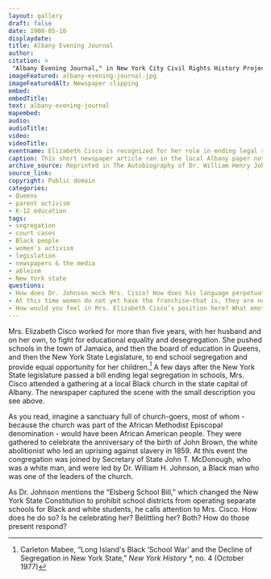 ```yaml
--- 
layout: gallery
draft: false
date: 1900-05-10
displaydate: 
title: Albany Evening Journal 
author: 
citation: >
 "Albany Evening Journal," in New York City Civil Rights History Project, Accessed: [Month Day, Year], https://nyccivilrightshistory.org/topics/black-latina-women/cisco-resisting-segregation/albany-evening-journal.
imageFeatured: albany-evening-journal.jpg
imageFeaturedAlt: Newspaper clipping
embed: 
embedTitle: 
text: albany-evening-journal
mapembed: 
audio: 
audioTitle: 
video: 
videoTitle: 
eventname: Elizabeth Cisco is recognized for her role in ending legal segregation. 
caption: This short newspaper article ran in the local Albany paper not long after the “Elsberg School Bill” passed the New York State legislature. The bill made it illegal for school systems in New York to assign Black and white students to separate segregated schools. It describes a complex moment of recognition for Mrs. Elizabeth Cisco.
archive_source: Reprinted in The Autobiography of Dr. William Henry Johnson.
source_link: 
copyright: Public domain
categories:
- Queens
- parent activism
- K-12 education
tags:
- segregation 
- court cases  
- Black people 
- women's activism
- legislation
- newspapers & the media
- ableism
- New York state
questions:
- How does Dr. Johnson mock Mrs. Cisco? How does his language perpetuate harm? Do you see racism, misogyny, and/or ableism here? How?
- At this time women do not yet have the franchise—that is, they are not yet able to vote. How does this fact matter to how you think about Mrs. Cisco’s struggle for educational justice?
- How would you feel in Mrs. Elizabeth Cisco’s position here? What emotions—good or bad, or contradictory—do you think she was experiencing?
---
```


Mrs. Elizabeth Cisco worked for more than five years, with her husband and on her own, to fight for educational equality and desegregation. She pushed schools in the town of Jamaica, and then the board of education in Queens, and then the New York State Legislature, to end school segregation and provide equal opportunity for her children.[^1] A few days after the New York State legislature passed a bill ending legal segregation in schools, Mrs. Cisco attended a gathering at a local Black church in the state capital of Albany. The newspaper captured the scene with the small description you see above.

As you read, imagine a sanctuary full of church-goers, most of whom - because the church was part of the African Methodist Episcopal denomination - would have been African American people. They were gathered to celebrate the anniversary of the birth of John Brown, the white abolitionist who led an uprising against slavery in 1859. At this event the congregation was joined by Secretary of State John T. McDonough, who was a white man, and were led by Dr. William H. Johnson, a Black man who was one of the leaders of the church.

As Dr. Johnson mentions the “Elsberg School Bill,” which changed the New York State Constitution to prohibit school districts from operating separate schools for Black and white students, he calls attention to Mrs. Cisco. How does he do so? Is he celebrating her? Belittling her? Both? How do those present respond?

[^1]: Carleton Mabee, “Long Island's Black ‘School War’ and the Decline of Segregation in New York State,” *New York History* *, no. 4 (October 1977)
